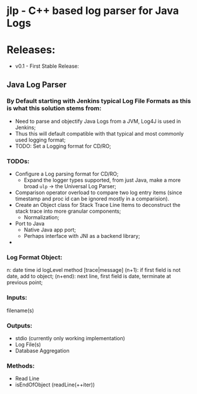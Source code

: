 # jlp - C++ based log parser for Java Logs

# Releases: 
  *  v0.1 - First Stable Release:
## Java Log Parser

### By Default starting with Jenkins typical Log File Formats as this is what this solution stems from: 
* Need to parse and objectify Java Logs from a JVM, Log4J is used in Jenkins;
* Thus this will default compatible with that typical and most commonly used logging format; 
* TODO: Set a Logging format for CD/RO; 

### TODOs:
* Configure a Log parsing format for CD/RO; 
  * Expand the logger types supported, from just Java, make a more broad `ulp` -> the Universal Log Parser; 
* Comparison operator overload to compare two log entry items (since timestamp and proc id can be ignored mostly in a comparision). 
* Create an Object class for Stack Trace Line Items to deconstruct the stack trace into more granular components; 
  * Normalization; 
* Port to Java
  * Native Java app port; 
  * Perhaps interface with JNI as a backend library;
* 

### Log Format Object: 
n: date  time  id logLevel  method  [trace|message]
(n+1): if first field is not date, add to object; 
(n+end): next line, first field is date, terminate at previous point; 

### Inputs: 
filename(s)

### Outputs: 
* stdio (currently only working implementation)
* Log File(s)
* Database Aggregation

### Methods: 
* Read Line
* isEndOfObject (readLine(++iter))
